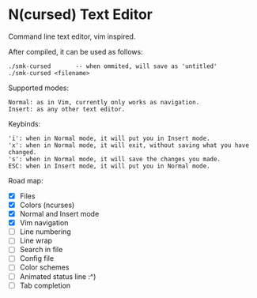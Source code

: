 # **N(cursed) Text Editor**
Command line text editor, vim inspired.

After compiled, it can be used as follows:
```
./smk-cursed       -- when ommited, will save as 'untitled'
./smk-cursed <filename>       
```

Supported modes:
```
Normal: as in Vim, currently only works as navigation.
Insert: as any other text editor.
```
Keybinds:
```
'i': when in Normal mode, it will put you in Insert mode.
'x': when in Normal mode, it will exit, without saving what you have changed.
's': when in Normal mode, it will save the changes you made.
ESC: when in Insert mode, it will put you in Normal mode.
```

Road map:
- [x] Files
- [x] Colors (ncurses)
- [x] Normal and Insert mode
- [x] Vim navigation
- [ ] Line numbering
- [ ] Line wrap
- [ ] Search in file
- [ ] Config file
- [ ] Color schemes
- [ ] Animated status line :^)
- [ ] Tab completion
